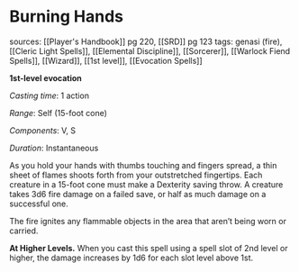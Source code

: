 # Burning Hands
sources: [[Player's Handbook]] pg 220, [[SRD]] pg 123
tags: genasi (fire), [[Cleric Light Spells]], [[Elemental Discipline]], [[Sorcerer]], [[Warlock Fiend Spells]], [[Wizard]], [[1st level]], [[Evocation Spells]]

**1st-level evocation**

*Casting time*: 1 action

*Range*: Self (15-foot cone)

*Components*: V, S

*Duration*: Instantaneous

As you hold your hands with thumbs touching and fingers spread, a thin sheet of flames shoots forth from your outstretched fingertips. Each creature in a 15-foot cone must make a Dexterity saving throw. A creature takes 3d6 fire damage on a failed save, or half as much damage on a successful one.

The fire ignites any flammable objects in the area that aren’t being worn or carried.

**At Higher Levels.** When you cast this spell using a spell slot of 2nd level or higher, the damage increases by 1d6 for each slot level above 1st.
